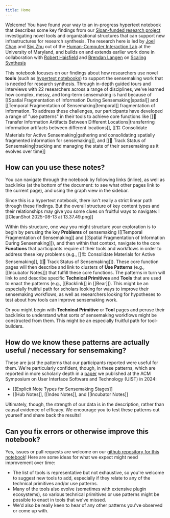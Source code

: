 ```yaml
---
title: Home
---
```


Welcome! You have found your way to an in-progress hypertext notebook that describes some key findings from our [Sloan-funded research project](https://oasisresearchlab.github.io/synthesis-infrastructure-foundation/index.html) investigating novel tools and organizational structures that can support new infrastructures for research synthesis. The research here is led by [Joel Chan](http://joelchan.me/) and [Siyi Zhu](https://www.siyizhu.net/) out of the [Human-Computer Interaction Lab](https://hcil.umd.edu/) at the University of Maryland, and builds on and extends earlier work done in collaboration with [Robert Haisfield](https://robhaisfield.com/about) and [Brendan Langen](https://www.brendanlangen.com/) on [Scaling Synthesis](https://scalingsynthesis.com/)

This notebook focuses on our findings about how researchers use novel **tools** (such as [hypertext notebooks](https://scalingsynthesis.com/q-what-is-a-hypertext-notebook/)) to support the sensemaking work that is needed for research synthesis. Through in-depth guided tours and interviews with 22 researchers across a range of disciplines, we've learned how complex, messy, and long-term sensemaking is hard because of [[Spatial Fragmentation of Information During Sensemaking|spatial]] and [[Temporal Fragmentation of Sensemaking|temporal]] fragmentation of information. To address these challenges, our participants have developed a range of "use patterns" in their tools to achieve core functions like [[🚛 Transfer Information Artifacts Between Different Locations|transferring information artifacts between different locations]], [[🏗️ Consolidate Materials for Active Sensemaking|gathering and consolidating spatially fragmented information for sensemaking]], and [[🎢 Track Status of Sensemaking|tracking and managing the state of their sensemaking as it evolves over time]]
## How can you use these notes?
You can navigate through the notebook by following links (inline), as well as backlinks (at the bottom of the document: to see what other pages link to the current page), and using the graph view in the sidebar.

Since this is a hypertext notebook, there isn't really a strict linear path through these findings. But the overall structure of key content types and their relationships may give you some clues on fruitful ways to navigate:
![[CleanShot 2025-08-13 at 13.37.49.png]]

Within this structure, one way you might structure your exploration is to begin by perusing the key **Problems** of sensemaking ([[Temporal Fragmentation of Sensemaking]] and [[Spatial Fragmentation of Information During Sensemaking]]), and then within that context, navigate to the core **Functions** that participants require of their tools and workflows in order to address these key problems (e.g., [[🏗️ Consolidate Materials for Active Sensemaking]], [[🎢 Track Status of Sensemaking]]). These core function pages will then describe and link to clusters of **Use Patterns** (e.g., [[Incubator Notes]]) that fulfill these core functions.  The patterns in turn will link to and describe specific **Technical Primitives** and **Tools** that are used to enact the patterns (e.g., [[Backlink]] in [[Bear]]). This might be an especially fruitful path for scholars looking for ways to improve their sensemaking workflows, as well as researchers looking for hypotheses to test about how tools can improve sensemaking work.

Or you might begin with **Technical Primitive** or **Tool** pages and peruse their backlinks to understand what sorts of sensemaking workflows might be constructed from them. This might be an especially fruitful path for tool-builders.
## How do we know these patterns are actually useful / necessary for sensemaking?

These are just the patterns that our participants reported were useful for them. We're particularly confident, though, in these patterns, which are reported in more scholarly depth in a [paper](https://dl.acm.org/doi/10.1145/3654777.3676338) we published at the ACM Symposium on User Interface Software and Technology (UIST) in 2024:
- [[Explicit Note Types for Sensemaking Stages]]
- [[Hub Notes]], [[Index Notes]], and [[Incubator Notes]]

Ultimately, though, the strength of our data is in the description, rather than causal evidence of efficacy. We encourage you to test these patterns out yourself and share back the results!
## Can you fix errors or otherwise improve this notebook? 

Yes, issues or pull requests are welcome on our [github repository for this notebook](https://github.com/oasisresearchlab/tools-for-synthesis)! Here are some ideas for what we expect might need improvement over time:
* The list of tools is representative but not exhaustive, so you're welcome to suggest new tools to add, especially if they relate to any of the technical primitives and/or use patterns. 
* Many of the tools also evolve (sometimes with extensive plugin ecosystems), so various technical primitives or use patterns might be possible to enact in tools that we've missed. 
* We'd also be really keen to hear of any other patterns you've observed or come up with. 